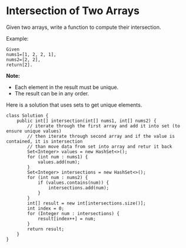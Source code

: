 # Intersection of Two Arrays

Given two arrays, write a function to compute their intersection.

Example:

```
Given
nums1=[1, 2, 2, 1],
nums2=[2, 2], 
return[2].
```

**Note:**

* Each element in the result must be unique.
* The result can be in any order.

Here is a solution that uses sets to get unique elements. 

```
class Solution {
    public int[] intersection(int[] nums1, int[] nums2) {
        // iterate through the first array and add it into set (to ensure unique values)
        // then iterate through second array and if the value is contained, it is intersection
        // than move data from set into array and retur it back
        Set<Integer> values = new HashSet<>();
        for (int num : nums1) {
            values.add(num);
        }
        Set<Integer> intersections = new HashSet<>();
        for (int num : nums2) {
            if (values.contains(num)) {
                intersections.add(num);
            }
        }
        int[] result = new int[intersections.size()];
        int index = 0;
        for (Integer num : intersections) {
            result[index++] = num;
        }
        return result;
    }
}
```



